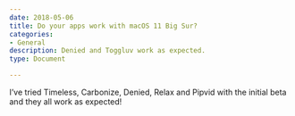 ```yaml
---
date: 2018-05-06
title: Do your apps work with macOS 11 Big Sur?
categories:
- General
description: Denied and Toggluv work as expected.
type: Document

---
```

I’ve tried Timeless, Carbonize, Denied, Relax and Pipvid with the initial beta and they all work as expected!